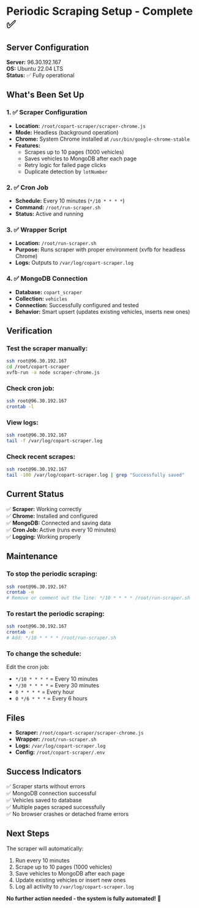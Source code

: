 # Periodic Scraping Setup - Complete ✅

## Server Configuration

**Server:** 96.30.192.167  
**OS:** Ubuntu 22.04 LTS  
**Status:** ✅ Fully operational

## What's Been Set Up

### 1. ✅ Scraper Configuration
- **Location:** `/root/copart-scraper/scraper-chrome.js`
- **Mode:** Headless (background operation)
- **Chrome:** System Chrome installed at `/usr/bin/google-chrome-stable`
- **Features:**
  - Scrapes up to 10 pages (1000 vehicles)
  - Saves vehicles to MongoDB after each page
  - Retry logic for failed page clicks
  - Duplicate detection by `lotNumber`

### 2. ✅ Cron Job
- **Schedule:** Every 10 minutes (`*/10 * * * *`)
- **Command:** `/root/run-scraper.sh`
- **Status:** Active and running

### 3. ✅ Wrapper Script
- **Location:** `/root/run-scraper.sh`
- **Purpose:** Runs scraper with proper environment (xvfb for headless Chrome)
- **Logs:** Outputs to `/var/log/copart-scraper.log`

### 4. ✅ MongoDB Connection
- **Database:** `copart_scraper`
- **Collection:** `vehicles`
- **Connection:** Successfully configured and tested
- **Behavior:** Smart upsert (updates existing vehicles, inserts new ones)

## Verification

### Test the scraper manually:
```bash
ssh root@96.30.192.167
cd /root/copart-scraper
xvfb-run -a node scraper-chrome.js
```

### Check cron job:
```bash
ssh root@96.30.192.167
crontab -l
```

### View logs:
```bash
ssh root@96.30.192.167
tail -f /var/log/copart-scraper.log
```

### Check recent scrapes:
```bash
ssh root@96.30.192.167
tail -100 /var/log/copart-scraper.log | grep "Successfully saved"
```

## Current Status

✅ **Scraper:** Working correctly  
✅ **Chrome:** Installed and configured  
✅ **MongoDB:** Connected and saving data  
✅ **Cron Job:** Active (runs every 10 minutes)  
✅ **Logging:** Working properly  

## Maintenance

### To stop the periodic scraping:
```bash
ssh root@96.30.192.167
crontab -e
# Remove or comment out the line: */10 * * * * /root/run-scraper.sh
```

### To restart the periodic scraping:
```bash
ssh root@96.30.192.167
crontab -e
# Add: */10 * * * * /root/run-scraper.sh
```

### To change the schedule:
Edit the cron job:
- `*/10 * * * *` = Every 10 minutes
- `*/30 * * * *` = Every 30 minutes
- `0 * * * *` = Every hour
- `0 */6 * * *` = Every 6 hours

## Files

- **Scraper:** `/root/copart-scraper/scraper-chrome.js`
- **Wrapper:** `/root/run-scraper.sh`
- **Logs:** `/var/log/copart-scraper.log`
- **Config:** `/root/copart-scraper/.env`

## Success Indicators

✅ Scraper starts without errors  
✅ MongoDB connection successful  
✅ Vehicles saved to database  
✅ Multiple pages scraped successfully  
✅ No browser crashes or detached frame errors  

## Next Steps

The scraper will automatically:
1. Run every 10 minutes
2. Scrape up to 10 pages (1000 vehicles)
3. Save vehicles to MongoDB after each page
4. Update existing vehicles or insert new ones
5. Log all activity to `/var/log/copart-scraper.log`

**No further action needed - the system is fully automated!** 🎉
